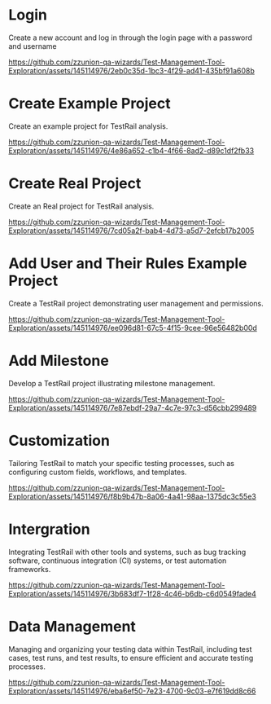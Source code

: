 # Login
Create a new account and log in through the login page with a password and username

https://github.com/zzunion-qa-wizards/Test-Management-Tool-Exploration/assets/145114976/2eb0c35d-1bc3-4f29-ad41-435bf91a608b


# Create Example Project
Create an example project for TestRail analysis.

https://github.com/zzunion-qa-wizards/Test-Management-Tool-Exploration/assets/145114976/4e86a652-c1b4-4f66-8ad2-d89c1df2fb33



# Create Real Project
Create an Real project for TestRail analysis.

https://github.com/zzunion-qa-wizards/Test-Management-Tool-Exploration/assets/145114976/7cd05a2f-bab4-4d73-a5d7-2efcb17b2005



# Add User and Their Rules Example Project
Create a TestRail project demonstrating user management and permissions.


https://github.com/zzunion-qa-wizards/Test-Management-Tool-Exploration/assets/145114976/ee096d81-67c5-4f15-9cee-96e56482b00d


# Add Milestone
Develop a TestRail project illustrating milestone management.



https://github.com/zzunion-qa-wizards/Test-Management-Tool-Exploration/assets/145114976/7e87ebdf-29a7-4c7e-97c3-d56cbb299489




# Customization
Tailoring TestRail to match your specific testing processes, such as configuring custom fields, workflows, and templates.


https://github.com/zzunion-qa-wizards/Test-Management-Tool-Exploration/assets/145114976/f8b9b47b-8a06-4a41-98aa-1375dc3c55e3


# Intergration
Integrating TestRail with other tools and systems, such as bug tracking software, continuous integration (CI) systems, or test automation frameworks.


https://github.com/zzunion-qa-wizards/Test-Management-Tool-Exploration/assets/145114976/3b683df7-1f28-4c46-b6db-c6d0549fade4


#  Data Management
Managing and organizing your testing data within TestRail, including test cases, test runs, and test results, to ensure efficient and accurate testing processes.



https://github.com/zzunion-qa-wizards/Test-Management-Tool-Exploration/assets/145114976/eba6ef50-7e23-4700-9c03-e7f619dd8c66



